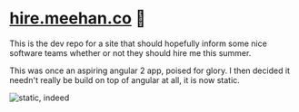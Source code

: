 # [hire.meehan.co](http://hire.meehan.co) :ocean:

This is the dev repo for a site that should hopefully inform some nice software teams whether or not they should hire me this summer.

This was once an aspiring angular 2 app, poised for glory. I then decided it needn't really be build on top of angular at all, it is now static.

![static, indeed](http://www.sunnyskyz.com/uploads/2014/11/0qt1v-cat-jump.jpg)
